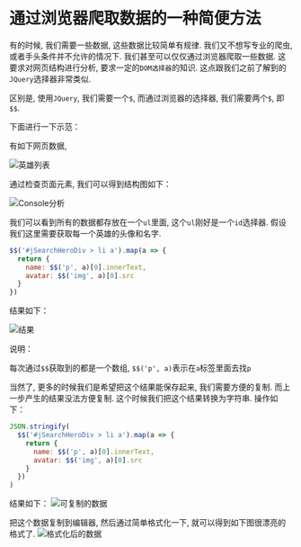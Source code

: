 # 通过浏览器爬取数据的一种简便方法

有的时候, 我们需要一些数据, 这些数据比较简单有规律. 我们又不想写专业的爬虫, 或者手头条件并不允许的情况下. 我们甚至可以仅仅通过浏览器爬取一些数据. 这要求对网页结构进行分析, 要求一定的`DOM选择器`的知识. 这点跟我们之前了解到的`JQuery`选择器非常类似.

区别是, 使用`JQuery`, 我们需要一个`$`, 而通过浏览器的选择器, 我们需要两个`$`, 即`$$`.

下面进行一下示范：

有如下网页数据,

![英雄列表](/tech/browser-crawler/hero_list.png)

通过检查页面元素, 我们可以得到结构图如下：

![Console分析](/tech/browser-crawler/element_structure.png)

我们可以看到所有的数据都存放在一个`ul`里面, 这个`ul`刚好是一个`id`选择器. 假设我们这里需要获取每一个英雄的头像和名字.

```javascript
$$('#jSearchHeroDiv > li a').map(a => {
  return {
    name: $$('p', a)[0].innerText,
    avatar: $$('img', a)[0].src
  }
})
```

结果如下：

![结果](/tech/browser-crawler/result.png)

说明：

每次通过`$$`获取到的都是一个数组, `$$('p', a)`表示在`a`标签里面去找`p`

当然了, 更多的时候我们是希望把这个结果能保存起来, 我们需要方便的复制. 而上一步产生的结果没法方便复制. 这个时候我们把这个结果转换为字符串. 操作如下：

```javascript
JSON.stringify(
  $$('#jSearchHeroDiv > li a').map(a => {
    return {
      name: $$('p', a)[0].innerText,
      avatar: $$('img', a)[0].src
    }
  })
)
```

结果如下：
![可复制的数据](/tech/browser-crawler/copy_string.png)

把这个数据复制到编辑器, 然后通过简单格式化一下, 就可以得到如下图很漂亮的格式了.
![格式化后的数据](/tech/browser-crawler/format_result.png)
